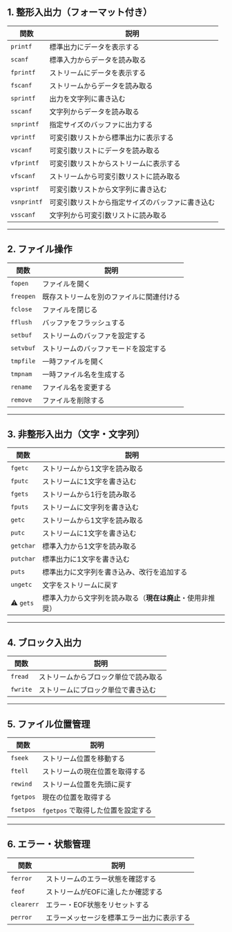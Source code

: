 
## 1. 整形入出力（フォーマット付き）

| 関数          | 説明                       |
| ----------- | ------------------------ |
| `printf`    | 標準出力にデータを表示する            |
| `scanf`     | 標準入力からデータを読み取る           |
| `fprintf`   | ストリームにデータを表示する           |
| `fscanf`    | ストリームからデータを読み取る          |
| `sprintf`   | 出力を文字列に書き込む              |
| `sscanf`    | 文字列からデータを読み取る            |
| `snprintf`  | 指定サイズのバッファに出力する          |
| `vprintf`   | 可変引数リストから標準出力に表示する       |
| `vscanf`    | 可変引数リストにデータを読み取る         |
| `vfprintf`  | 可変引数リストからストリームに表示する      |
| `vfscanf`   | ストリームから可変引数リストに読み取る      |
| `vsprintf`  | 可変引数リストから文字列に書き込む        |
| `vsnprintf` | 可変引数リストから指定サイズのバッファに書き込む |
| `vsscanf`   | 文字列から可変引数リストに読み取る        |

---

## 2. ファイル操作

|関数|説明|
|---|---|
|`fopen`|ファイルを開く|
|`freopen`|既存ストリームを別のファイルに関連付ける|
|`fclose`|ファイルを閉じる|
|`fflush`|バッファをフラッシュする|
|`setbuf`|ストリームのバッファを設定する|
|`setvbuf`|ストリームのバッファモードを設定する|
|`tmpfile`|一時ファイルを開く|
|`tmpnam`|一時ファイル名を生成する|
|`rename`|ファイル名を変更する|
|`remove`|ファイルを削除する|

---

## 3. 非整形入出力（文字・文字列）

|関数|説明|
|---|---|
|`fgetc`|ストリームから1文字を読み取る|
|`fputc`|ストリームに1文字を書き込む|
|`fgets`|ストリームから1行を読み取る|
|`fputs`|ストリームに文字列を書き込む|
|`getc`|ストリームから1文字を読み取る|
|`putc`|ストリームに1文字を書き込む|
|`getchar`|標準入力から1文字を読み取る|
|`putchar`|標準出力に1文字を書き込む|
|`puts`|標準出力に文字列を書き込み、改行を追加する|
|`ungetc`|文字をストリームに戻す|
|⚠️ `gets`|標準入力から文字列を読み取る（**現在は廃止**・使用非推奨）|

---

## 4. ブロック入出力

|関数|説明|
|---|---|
|`fread`|ストリームからブロック単位で読み取る|
|`fwrite`|ストリームにブロック単位で書き込む|

---

## 5. ファイル位置管理

|関数|説明|
|---|---|
|`fseek`|ストリーム位置を移動する|
|`ftell`|ストリームの現在位置を取得する|
|`rewind`|ストリーム位置を先頭に戻す|
|`fgetpos`|現在の位置を取得する|
|`fsetpos`|`fgetpos` で取得した位置を設定する|

---

## 6. エラー・状態管理

| 関数         | 説明                    |
| ---------- | --------------------- |
| `ferror`   | ストリームのエラー状態を確認する      |
| `feof`     | ストリームがEOFに達したか確認する    |
| `clearerr` | エラー・EOF状態をリセットする      |
| `perror`   | エラーメッセージを標準エラー出力に表示する |